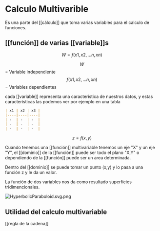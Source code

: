 # Calculo Multivarible

Es una parte del [[cálculo]] que toma varias variables para el calculo de funciones.

## [[función]] de varias [[variable]]s

$$W = f(x1, x2, ...n, xn)$$

$$W$$ = Variable independiente
$$f(x1, x2, ...n, xn)$$ = Variables dependientes

cada [[variable]] representa una caracteristica de nuestros datos, y estas características las podemos ver por ejemplo en una tabla

```markdown
| x1 | x2 | x3 |
|----|----|----|
| -  | -  | -  |
| -  | -  | -  |
| -  | -  | -  |
```

$$z = f(x,y)$$

Cuando tenemos una [[función]] multivariable tenemos un eje "X" y un eje "Y", el [[dominio]] de la [[función]] puede ser todo el plano "X,Y" o dependiendo de la [[función]] puede ser un area determinada. 

Dentro del [[dominio]] se puede tomar un punto (x,y) y lo pasa a una función z y le da un valor.

La función de dos variables nos da como resultado superficies tridimencionales.

![HyperbolicParaboloid.svg.png](https://static.platzi.com/media/user_upload/HyperbolicParaboloid.svg-e725882e-cf3b-462d-aa05-b65b5d3d8cf8.jpg)

## Utilidad del calculo multivariable
[[regla de la cadena]]